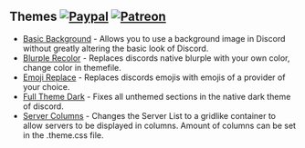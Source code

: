 ## Themes [![Paypal][paypal-badge]][paypal-link] [![Patreon][patreon-badge]][patreon-link]

[paypal-badge]: https://img.shields.io/badge/Paypal-Donate!-%23003087.svg?logo=paypal&style=flat
[paypal-link]: https://paypal.me/MircoWittrien

[patreon-badge]: https://img.shields.io/badge/Patreon-Support!-%23F96854.svg?logo=patreon&style=flat
[patreon-link]: https://patreon.com/MircoWittrien

 - [Basic Background](https://github.com/mwittrien/BetterDiscordAddons/tree/master/Themes/BasicBackground) - Allows you to use a background image in Discord without greatly altering the basic look of Discord.
 - [Blurple Recolor](https://github.com/mwittrien/BetterDiscordAddons/tree/master/Themes/BlurpleRecolor) - Replaces discords native blurple with your own color, change color in themefile.
 - [Emoji Replace](https://github.com/mwittrien/BetterDiscordAddons/tree/master/Themes/EmojiReplace) - Replaces discords emojis with emojis of a provider of your choice.
 - [Full Theme Dark](https://github.com/mwittrien/BetterDiscordAddons/tree/master/Themes/FullThemeDark) - Fixes all unthemed sections in the native dark theme of discord.
 - [Server Columns](https://github.com/mwittrien/BetterDiscordAddons/tree/master/Themes/ServerColumns) - Changes the Server List to a gridlike container to allow servers to be displayed in columns. Amount of columns can be set in the .theme.css file.
